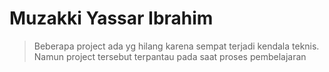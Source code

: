 # Muzakki Yassar Ibrahim 

>Beberapa project ada yg hilang karena sempat terjadi kendala teknis. Namun project tersebut terpantau pada saat proses pembelajaran

